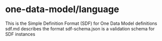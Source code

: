 # one-data-model/language
This is the Simple Definition Format (SDF) for One Data Model definitions
sdf.md describes the format
sdf-schema.json is a validation schema for SDF instances